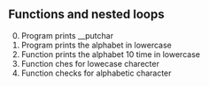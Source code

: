 ## Functions and nested loops
0. Program prints __putchar
1. Program prints the alphabet in lowercase
2. Function prints the alphabet 10 time in lowercase
3. Function ches for lowecase charecter
4. Function checks for alphabetic character
